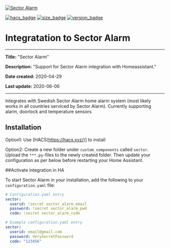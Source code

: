 [![Sector Alarm](https://github.com/gjohansson-ST/sector/blob/master/logos/logo.png)](https://www.sectoralarm.se/)

[![hacs_badge](https://img.shields.io/badge/HACS-Default-orange.svg?style=for-the-badge&cacheSeconds=3600)](https://github.com/custom-components/hacs)
[![size_badge](https://img.shields.io/github/repo-size/gjohansson-ST/sector?style=for-the-badge&cacheSeconds=3600)](https://github.com/gjohansson-ST/sector)
[![version_badge](https://img.shields.io/github/v/release/gjohansson-ST/sector?sort=semver&style=for-the-badge&cacheSeconds=3600)](https://github.com/gjohansson-ST/sector)


# Integratation to Sector Alarm
---
**Title:** "Sector Alarm"

**Description:** "Support for Sector Alarm integration with Homeassistant."

**Date created:** 2020-04-29

**Last update:** 2020-06-06

---

Integrates with Swedish Sector Alarm home alarm system (most likely works in all countries serviced by Sector Alarm).
Currently supporting alarm, doorlock and temperature sensors

## Installation

Option1:
Use [HACS(https://hacs.xyz/)] to install

Option2:
Create a new folder under `custom_components` called `sector`. Upload the `***.py`-files to the newly created folder. Then update your configuration as per below before restarting your Home Assistant.

##Activate integration in HA

To start Sector Alarm in your installation, add the following to your `configuration.yaml` file:

```yaml
# Configuration.yaml entry
sector:
  userid: !secret sector_alarm_email
  password: !secret sector_alarm_pwd
  code: !secret sector_alarm_code
```

```yaml
# Example configuration.yaml entry
sector:
  userid: email@gmail.com
  password: VerySecretPassword
  code: "123456"
```
